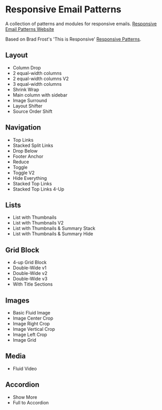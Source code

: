 Responsive Email Patterns
=======================

A collection of patterns and modules for responsive emails.
<a href="http://briangraves.github.com/ResponsiveEmailPatterns/">Responsive Email Patterns Website</a>

Based on Brad Frost's 'This is Responsive' <a href="http://bradfrost.github.com/this-is-responsive/patterns.html">Responsive Patterns</a>.

## Layout
<ul>
	<li>Column Drop</li>
	<li>2 equal-width columns</li>
	<li>2 equal-width columns V2</li>
	<li>3 equal-width columns</li>
	<li>Shrink Wrap</li>
	<li>Main column with sidebar</li>
	<li>Image Surround</li>
	<li>Layout Shifter</li>
	<li>Source Order Shift</li>
</ul>

## Navigation
<ul>
	<li>Top Links</li>
	<li>Stacked Split Links</li>
	<li>Drop Below</li>
	<li>Footer Anchor</li>
	<li>Reduce</li>
	<li>Toggle</li>
	<li>Toggle V2</li>
	<li>Hide Everything</li>
	<li>Stacked Top Links</li>
	<li>Stacked Top Links 4-Up</li>
</ul>

## Lists
<ul>
	<li>List with Thumbnails</li>
	<li>List with Thumbnails V2</li>
	<li>List with Thumbnails & Summary Stack</li>
	<li>List with Thumbnails & Summary Hide</li>
</ul>

## Grid Block
<ul>
	<li>4-up Grid Block</li>
	<li>Double-Wide v1</li>
	<li>Double-Wide v2</li>
	<li>Double-Wide v3</li>
	<li>With Title Sections</li>
</ul>

## Images
<ul>
	<li>Basic Fluid Image</li>
	<li>Image Center Crop</li>
	<li>Image Right Crop</li>
	<li>Image Vertical Crop</li>
	<li>Image Left Crop</li>
	<li>Image Grid</li>
</ul>

## Media
<ul>
	<li>Fluid Video</li>
</ul>

## Accordion
<ul>
	<li>Show More</li>
	<li>Full to Accordion</li>
</ul>
